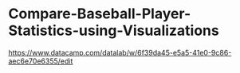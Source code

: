 # Compare-Baseball-Player-Statistics-using-Visualizations
https://www.datacamp.com/datalab/w/6f39da45-e5a5-41e0-9c86-aec6e70e6355/edit
